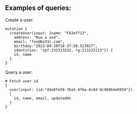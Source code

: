 ## Examples of queries:


Create a user:

```
mutation {
  createUser(input: {name: "F43off13", 
    address: "Rua a asd",
    email: "foo@ba33r.com",
    birthday:"2023-04-28T18:37:58.523027",
    identities: "cpf:232323232, rg:213123123"}) {
    id, name
  }
}
```


Query a user:

```
# Fetch user id
{
  user(input: {id:"dda0fe50-76a5-4fba-8c8d-9c96064e0959"})
  {
    id, name, email, updatedAt
  }
}
```